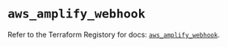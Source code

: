 # `aws_amplify_webhook`

Refer to the Terraform Registory for docs: [`aws_amplify_webhook`](https://registry.terraform.io/providers/hashicorp/aws/5.31.0/docs/resources/amplify_webhook).
